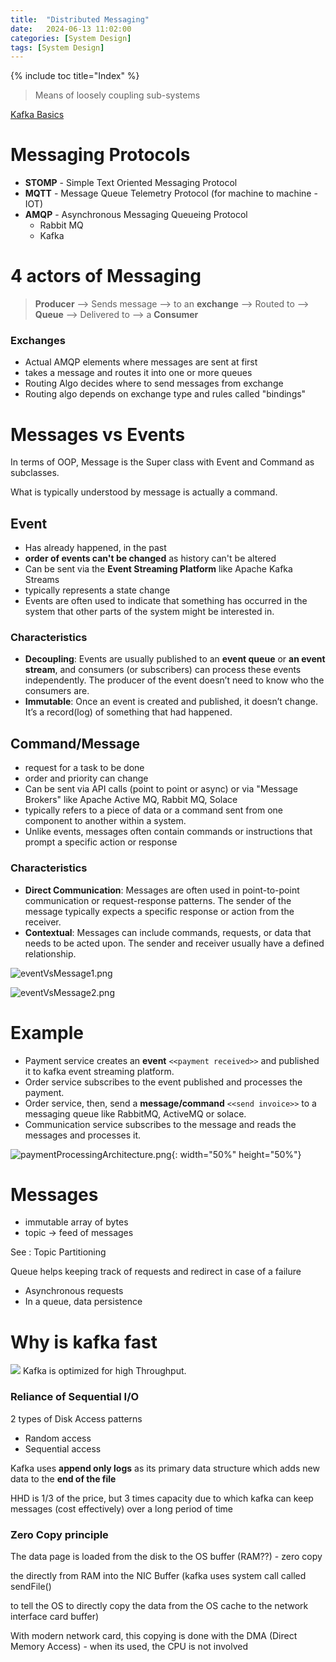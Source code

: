 ```yaml
---
title:  "Distributed Messaging"
date:   2024-06-13 11:02:00
categories: [System Design]
tags: [System Design]
---
```


{% include toc title="Index" %}

> Means of loosely coupling sub-systems

[Kafka Basics](https://nitinkc.github.io/microservices/essential-kafka/)

# Messaging Protocols
- **STOMP** - Simple Text Oriented Messaging Protocol
- **MQTT** - Message Queue Telemetry Protocol (for machine to machine - IOT)
- **AMQP** - Asynchronous Messaging Queueing Protocol
  - Rabbit MQ 
  - Kafka

# 4 actors of Messaging
> **Producer** --> Sends message --> to an **exchange** --> Routed to --> **Queue** --> Delivered to --> a **Consumer**

### Exchanges
- Actual AMQP elements where messages are sent at first
- takes a message and routes it into one or more queues
- Routing Algo decides where to send messages from exchange
- Routing algo depends on exchange type and rules called "bindings"


# Messages vs Events
In terms of OOP, Message is the Super class with Event and Command as
subclasses.

What is typically understood by message is actually a command.

## Event
- Has already happened, in the past
- **order of events can't be changed** as history can't be altered
- Can be sent via the **Event Streaming Platform** like Apache Kafka Streams
- typically represents a state change
- Events are often used to indicate that something has occurred in the system
  that other parts of the system might be interested in.

### Characteristics
- **Decoupling**: Events are usually published to an **event queue** or **an
  event stream**,
  and consumers (or subscribers) can process these events independently.
  The producer of the event doesn’t need to know who the consumers are.
- **Immutable**: Once an event is created and published, it doesn’t change.
  It’s a record(log) of something that had happened.

## Command/Message
- request for a task to be done
- order and priority can change
- Can be sent via API calls (point to point or async) or via "Message Brokers"
  like Apache Active MQ, Rabbit MQ, Solace
- typically refers to a piece of data or a command sent from one component to
  another within a system.
- Unlike events, messages often contain commands or instructions that prompt a
  specific action or response

### Characteristics
- **Direct Communication**: Messages are often used in point-to-point
  communication or request-response patterns. The sender of the message
  typically expects a specific response or action from the receiver.
- **Contextual**: Messages can include commands, requests, or data that needs to
  be acted upon.
  The sender and receiver usually have a defined relationship.

![eventVsMessage1.png](../../assets/images/eventVsMessage1.png)

![eventVsMessage2.png](../../assets/images/eventVsMessage2.png)

# Example
- Payment service creates an **event** `<<payment received>>` and published it
  to kafka event streaming platform.
- Order service subscribes to the event published and processes the payment.
- Order service, then, send a **message/command** `<<send invoice>>` to a
  messaging queue like RabbitMQ, ActiveMQ or solace.
- Communication service subscribes to the message and reads the messages and
  processes it.

![paymentProcessingArchitecture.png](../../assets/images/paymentProcessingArchitecture.png){:
width="50%" height="50%"}

# Messages
- immutable array of bytes
- topic -> feed of messages

See : Topic Partitioning

Queue helps keeping track of requests and redirect in case of a failure

- Asynchronous requests
- In a queue, data persistence

# Why is kafka fast

![](https://www.youtube.com/watch?v=UNUz1-msbOM)
Kafka is optimized for high Throughput.

### Reliance of Sequential I/O
2 types of Disk Access patterns
- Random access
- Sequential access

Kafka uses **append only logs** as its primary data structure which adds new
data to the **end of the file**

HHD is 1/3 of the price, but 3 times capacity due to which kafka can keep
messages (cost effectively) over a long period of time

### Zero Copy principle
The data page is loaded from the disk to the OS buffer (RAM??) - zero copy

the directly from RAM into the NIC Buffer (kafka uses system call called
sendFile()

to tell the OS to directly copy the data from the OS cache to the network
interface card buffer)

With modern network card, this copying is done with the DMA (Direct Memory
Access) - when its used, the CPU is not involved